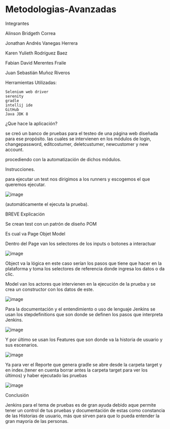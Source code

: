 # Metodologias-Avanzadas
Integrantes 

Alinson Bridgeth Correa

Jonathan Andrés Vanegas Herrera 

Karen Yulieth Rodríguez Baez 

Fabian David Merentes Fraile 

Juan Sebastián Muñoz Riveros
  

Herramientas Utilizadas: 


	Selenium web driver 
	serenity 
	gradle 
	intellij ide 
	GitHub 
	Java JDK 8

  

¿Que hace la aplicación? 

se creó un banco de pruebas para el testeo de una página web diseñada para ese propósito. las cuales se intervienen en los módulos de login, changepassword, editcostumer, deletcustumer, newcustomer y new account. 

procediendo con la automatización de dichos módulos. 

  

Instrucciones. 

para ejecutar un test nos dirigimos a los runners y escogemos el que queremos ejecutar. 


 ![image](https://user-images.githubusercontent.com/85239699/202567818-978bb65a-4e2c-4e32-a473-a95aa9d193ef.png)


(automáticamente el ejecuta la prueba). 

 

BREVE Explicación  
 

Se crean test con un patrón de diseño POM 

Es cual va Page Objet Model 

Dentro del Page van los selectores de los inputs o botones a interactuar  

 ![image](https://user-images.githubusercontent.com/85239699/202568000-fd952922-096c-443a-8dfe-5500742a5eaf.png)


Object va la lógica en este caso serían los pasos que tiene que hacer en la plataforma y toma los selectores de referencia donde ingresa los datos o da clic. 

Model van los actores que intervienen en la ejecución de la prueba y se crea un constructor con los datos de este. 

 ![image](https://user-images.githubusercontent.com/85239699/202568091-bfa18c69-1519-4863-9618-690ebd057ce9.png)


 Para la documentación y el entendimiento o uso de lenguaje Jenkins se usan los stepdefinitions que son donde se definen los pasos que interpreta Jenkins. 

 
![image](https://user-images.githubusercontent.com/85239699/202568304-7365ec96-9c5a-4d78-ad75-b6f034bd645c.png)

Y por último se usan los Features que son donde va la historia de usuario y sus escenarios. 

 
![image](https://user-images.githubusercontent.com/85239699/202568343-59982a5f-7219-40a1-8eac-4770471904d4.png)

 

Ya para ver el Reporte que genera gradle se abre desde la carpeta target y en index.(tener en cuenta borrar antes la carpeta target para ver los últimos) y haber ejecutado las pruebas 

 
![image](https://user-images.githubusercontent.com/85239699/202568404-c6d72ee0-b504-4099-9a92-126acfa72c8a.png)

 

Conclusión   

Jenkins para el tema de pruebas es de gran ayuda debido aque permite tener un control de tus pruebas y documentación de estas como constancia de las Historias de usuario, más que sirven para que lo pueda entender la gran mayoría de las personas. 
